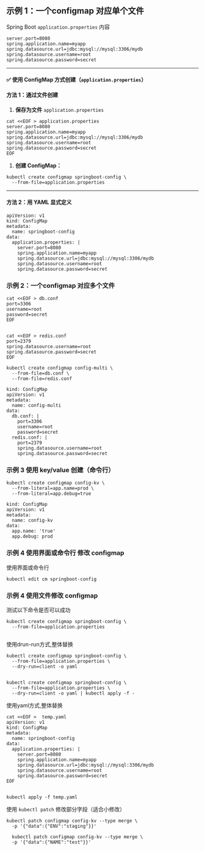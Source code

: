 ## 示例 1：一个configmap 对应单个文件

Spring Boot `application.properties` 内容

```
server.port=8080
spring.application.name=myapp
spring.datasource.url=jdbc:mysql://mysql:3306/mydb
spring.datasource.username=root
spring.datasource.password=secret
```

------

#### ✅ 使用 ConfigMap 方式创建（`application.properties`）

#### 方法 1：通过文件创建

1. **保存为文件** `application.properties`

```
cat <<EOF > application.properties
server.port=8080
spring.application.name=myapp
spring.datasource.url=jdbc:mysql://mysql:3306/mydb
spring.datasource.username=root
spring.datasource.password=secret
EOF
```

1. **创建 ConfigMap：**

```
kubectl create configmap springboot-config \
  --from-file=application.properties
```

------

#### 方法 2：用 YAML 显式定义

```
apiVersion: v1
kind: ConfigMap
metadata:
  name: springboot-config
data:
  application.properties: |
    server.port=8080
    spring.application.name=myapp
    spring.datasource.url=jdbc:mysql://mysql:3306/mydb
    spring.datasource.username=root
    spring.datasource.password=secret
```



### 示例 2：一个configmap 对应多个文件

```
cat <<EOF > db.conf
port=3306
username=root
password=secret
EOF


cat <<EOF > redis.conf
port=2379
spring.datasource.username=root
spring.datasource.password=secret
EOF
```



```
kubectl create configmap config-multi \
  --from-file=db.conf \
  --from-file=redis.conf
```

```
kind: ConfigMap
apiVersion: v1
metadata:
  name: config-multi
data:
  db.conf: |
    port=3306
    username=root
    password=secret
  redis.conf: |
    port=2379
    spring.datasource.username=root
    spring.datasource.password=secret
```



### 示例 3 使用 key/value 创建（命令行）

```
kubectl create configmap config-kv \
  --from-literal=app.name=prod \
  --from-literal=app.debug=true
```



```
kind: ConfigMap
apiVersion: v1
metadata:
  name: config-kv
data:
  app.name: 'true'
  app.debug: prod

```





### 示例 4 使用界面或命令行 修改  configmap

使用界面或命令行

```
kubectl edit cm springboot-config 
```



### 示例 4 使用文件修改  configmap

测试以下命令是否可以成功

```
kubectl create configmap springboot-config \
  --from-file=application.properties
    
```



使用drun-run方式,整体替换



```
kubectl create configmap springboot-config \
  --from-file=application.properties \
  --dry-run=client -o yaml
  

kubectl create configmap springboot-config \
  --from-file=application.properties \
  --dry-run=client -o yaml | kubectl apply -f -
```



使用yaml方式,整体替换

```
cat <<EOF >  temp.yaml
apiVersion: v1
kind: ConfigMap
metadata:
  name: springboot-config
data:
  application.properties: |
    server.port=8080
    spring.application.name=myapp
    spring.datasource.url=jdbc:mysql://mysql:3306/mydb
    spring.datasource.username=root
    spring.datasource.password=secret
EOF


kubectl apply -f temp.yaml

```



使用 `kubectl patch` 修改部分字段（适合小修改）

```
kubectl patch configmap config-kv --type merge \
  -p '{"data":{"ENV":"staging"}}'
  
  kubectl patch configmap config-kv --type merge \
  -p '{"data":{"NAME":"test"}}'
 
```

